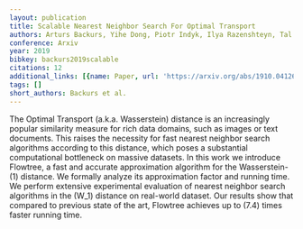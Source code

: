 ```yaml
---
layout: publication
title: Scalable Nearest Neighbor Search For Optimal Transport
authors: Arturs Backurs, Yihe Dong, Piotr Indyk, Ilya Razenshteyn, Tal Wagner
conference: Arxiv
year: 2019
bibkey: backurs2019scalable
citations: 12
additional_links: [{name: Paper, url: 'https://arxiv.org/abs/1910.04126'}]
tags: []
short_authors: Backurs et al.
---
```

The Optimal Transport (a.k.a. Wasserstein) distance is an increasingly
popular similarity measure for rich data domains, such as images or text
documents. This raises the necessity for fast nearest neighbor search
algorithms according to this distance, which poses a substantial computational
bottleneck on massive datasets. In this work we introduce Flowtree, a fast and
accurate approximation algorithm for the Wasserstein-\(1\) distance. We formally
analyze its approximation factor and running time. We perform extensive
experimental evaluation of nearest neighbor search algorithms in the \(W_1\)
distance on real-world dataset. Our results show that compared to previous
state of the art, Flowtree achieves up to \(7.4\) times faster running time.